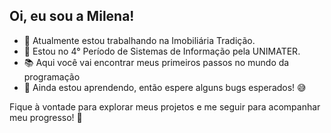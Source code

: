 ## Oi, eu sou a Milena!


- 🔭 Atualmente estou trabalhando na Imobiliária Tradição.
- 🌱 Estou no 4° Período de Sistemas de Informação pela UNIMATER.
- 📚 Aqui você vai encontrar meus primeiros passos no mundo da programação
- 🔧 Ainda estou aprendendo, então espere alguns bugs esperados! 😅

Fique à vontade para explorar meus projetos e me seguir para acompanhar meu progresso! 🚀
  
